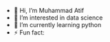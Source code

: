 - 👋 Hi, I’m Muhammad Atif
- 👀 I’m interested in data science
- 🌱 I’m currently learning python
- ⚡ Fun fact: 

<!---
Atif-eng/Atif-eng is a ✨ special ✨ repository because its `README.md` (this file) appears on your GitHub profile.
You can click the Preview link to take a look at your changes.
--->
